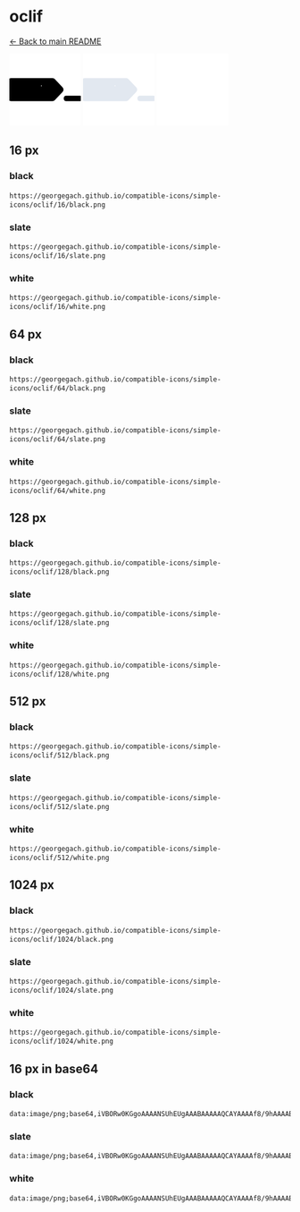 # oclif

[← Back to main README](../../README.md)


<img src="./128/black.png" width="128" alt="oclif black icon" />
<img src="./128/slate.png" width="128" alt="oclif slate icon" />
<img src="./128/white.png" width="128" alt="oclif white icon" />

## 16 px

### black
```
https://georgegach.github.io/compatible-icons/simple-icons/oclif/16/black.png
```

### slate
```
https://georgegach.github.io/compatible-icons/simple-icons/oclif/16/slate.png
```

### white
```
https://georgegach.github.io/compatible-icons/simple-icons/oclif/16/white.png
```

## 64 px

### black
```
https://georgegach.github.io/compatible-icons/simple-icons/oclif/64/black.png
```

### slate
```
https://georgegach.github.io/compatible-icons/simple-icons/oclif/64/slate.png
```

### white
```
https://georgegach.github.io/compatible-icons/simple-icons/oclif/64/white.png
```

## 128 px

### black
```
https://georgegach.github.io/compatible-icons/simple-icons/oclif/128/black.png
```

### slate
```
https://georgegach.github.io/compatible-icons/simple-icons/oclif/128/slate.png
```

### white
```
https://georgegach.github.io/compatible-icons/simple-icons/oclif/128/white.png
```

## 512 px

### black
```
https://georgegach.github.io/compatible-icons/simple-icons/oclif/512/black.png
```

### slate
```
https://georgegach.github.io/compatible-icons/simple-icons/oclif/512/slate.png
```

### white
```
https://georgegach.github.io/compatible-icons/simple-icons/oclif/512/white.png
```

## 1024 px

### black
```
https://georgegach.github.io/compatible-icons/simple-icons/oclif/1024/black.png
```

### slate
```
https://georgegach.github.io/compatible-icons/simple-icons/oclif/1024/slate.png
```

### white
```
https://georgegach.github.io/compatible-icons/simple-icons/oclif/1024/white.png
```

## 16 px in base64

### black
```
data:image/png;base64,iVBORw0KGgoAAAANSUhEUgAAABAAAAAQCAYAAAAf8/9hAAAABmJLR0QA/wD/AP+gvaeTAAAAmElEQVQ4je3QPQ4BYRDG8R/xsb4bpTO4gt4pnMKZuJGGKFQKCiJkxSrMJooVxbb7Tybz5p2ZZz6oKE0NK/T/5N2wxL4o+EL2ZU88vt4ZUmwxKZogwxEdXDGK/1cI1NFEgg2mIQga4ceR2AqfoY1LCCW/dss7ndGNCbpROMQ9RHvYYYYF5lGfNrDG4FeHID/iAacwPreqKMsbmjAlo34HicIAAAAASUVORK5CYII=
```

### slate
```
data:image/png;base64,iVBORw0KGgoAAAANSUhEUgAAABAAAAAQCAYAAAAf8/9hAAAABmJLR0QA/wD/AP+gvaeTAAAA4ElEQVQ4je2QTUrEUBCEv3qJUcYfkHEjBEEvMntP4Sk8k57BK3gGGeJA1MUYySgOvrxykSwCyiC4nQ+ahqap6i7Y8m9U1c2NpIPNW/6Iydfnp8fznwJPTQI0mnVDFUPPJKJNFWI3K8vpYiwQAEm8GLfGNbA27sDvhpWgxYrAhbPs7t7eGQvkAJgToQAqLAc5GLwraI0TsNff+8t3j89Nsnm1mYSgVUqeKKiVfYT4tCmAfeAhxG4W83CVKVz2vukrl3ULHEqAIUjgwc6D6RDiWTldVPXbElj29lpvDH/L3/gGYDBjymXvLyAAAAAASUVORK5CYII=
```

### white
```
data:image/png;base64,iVBORw0KGgoAAAANSUhEUgAAABAAAAAQCAYAAAAf8/9hAAAABmJLR0QA/wD/AP+gvaeTAAAAqUlEQVQ4je3QO06CYRCF4eczqIi3xpI1sAV7V+EqWJPuyEZjYWWBhYZAfvIfC4dE4gUTW95mJjNzTiaHHf+mJbnByZa7OaattccvmyR9NlklWX7qk6RLcp9k/N0HwTOO8IZzNPRYYQ/7GOIOk9ZatzYYVL2ow4OqwSFey2j4WwY9XjCqD0YlPMOiTI/xgEtc46r03QC3OP0xvg/WIT4lmWFW8+UW3Y6/8A7FVVV86Eew7gAAAABJRU5ErkJggg==
```

